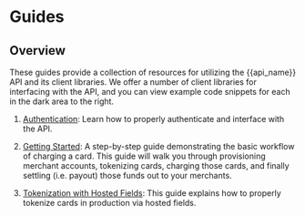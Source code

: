 # Guides

## Overview

These guides provide a collection of resources for utilizing the {{api_name}}
API and its client libraries. We offer a number of client libraries for
interfacing with the API, and you can view example code snippets for each in
the dark area to the right.

1. [Authentication](#authentication): Learn how to properly
authenticate and interface with the API.

2. [Getting Started](#getting-started): A step-by-step guide demonstrating the basic workflow
of charging a card. This guide will walk you through provisioning merchant
accounts, tokenizing cards, charging those cards, and finally settling (i.e.
payout) those funds out to your merchants.

3. [Tokenization with Hosted Fields](#tokenization-with-hosted-fields): This guide
explains how to properly tokenize cards in production via hosted fields.
